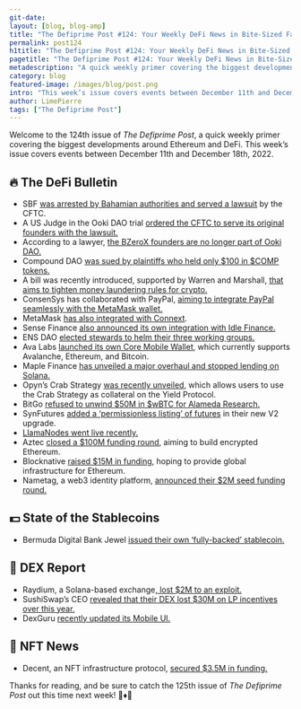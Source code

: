 ```yaml
---
git-date:
layout: [blog, blog-amp]
title: "The Defiprime Post #124: Your Weekly DeFi News in Bite-Sized Fashion"
permalink: post124
h1title: "The Defiprime Post #124: Your Weekly DeFi News in Bite-Sized Fashion"
pagetitle: "The Defiprime Post #124: Your Weekly DeFi News in Bite-Sized Fashion"
metadescription: "A quick weekly primer covering the biggest developments around Ethereum and DeFi. This week’s issue covers events between December 11th and December 18th, 2022"
category: blog
featured-image: /images/blog/post.png
intro: "This week’s issue covers events between December 11th and December 18th, 2022"
author: LimePierre
tags: ["The Defiprime Post"]
---
```


Welcome to the 124th issue of _The Defiprime Post_, a quick weekly primer covering the biggest developments around Ethereum and DeFi. This week’s issue covers events between December 11th and December 18th, 2022.


## 🔥 The DeFi Bulletin

* SBF [was arrested by Bahamian authorities and served a lawsuit](https://www.docdroid.net/EmmPXDR/cftc-vs-samuel-db-pdf) by the CFTC.
* A US Judge in the Ooki DAO trial [ordered the CFTC to serve its original founders with the lawsuit.](https://www.coindesk.com/business/2022/12/13/us-judge-in-ooki-dao-trial-orders-cftc-to-serve-original-founders-with-lawsuit/)
* According to a lawyer, [the BZeroX founders are no longer part of Ooki DAO.](https://www.coindesk.com/policy/2022/12/15/bzerox-founders-are-no-longer-part-of-ooki-dao-lawyer-says/)
* Compound DAO [was sued by plaintiffs who held only $100 in $COMP tokens.](https://www.theblock.co/post/194801/compound-dao-sued-by-plaintiffs-who-held-only-100-in-comp-tokens)
* A bill was recently introduced, supported by Warren and Marshall, [that aims to tighten money laundering rules for crypto.](https://www.theblock.co/post/194941/warren-marshall-introduce-bill-to-tighten-money-laundering-rules-for-crypto)
* ConsenSys has collaborated with PayPal, [aiming to integrate PayPal seamlessly with the MetaMask wallet.](https://consensys.net/blog/press-release/consensys-teams-with-paypal-for-a-new-way-to-buy-crypto-in-metamask/)
* MetaMask [has also integrated with Connext](https://blog.connext.network/metamask-integrates-connext-9febbd825ef3).
* Sense Finance [also announced its own integration with Idle Finance.](https://medium.com/sensefinance/idle-finance-integration-is-live-on-sense-65c1d717b5b0)
* ENS DAO [elected stewards to helm their three working groups.](https://www.theblock.co/post/194045/ens-dao-voting-to-elect-stewards-to-helm-three-working-groups)
* Ava Labs [launched its own Core Mobile Wallet](https://medium.com/avalancheavax/ava-labs-launches-core-mobile-wallet-the-last-crypto-wallet-youll-ever-need-2596c9b66be9), which currently supports Avalanche, Ethereum, and Bitcoin.
* Maple Finance [has unveiled a major overhaul and stopped lending on Solana.](https://www.coindesk.com/markets/2022/12/14/crypto-lending-platform-maple-finance-unveils-major-overhaul-stops-lending-on-solana/)
* Opyn’s Crab Strategy [was recently unveiled](https://medium.com/yield-protocol/crab-strategy-as-collateral-on-yield-protocol-49e3b440e180), which allows users to use the Crab Strategy as collateral on the Yield Protocol.
* BitGo [refused to unwind $50M in $wBTC for Alameda Research.](https://www.theblock.co/post/195119/bitgo-refused-to-unwind-50-million-in-wrapped-bitcoin-for-alameda)
* SynFutures [added a ‘permissionless listing’ of futures](https://www.coindesk.com/business/2022/12/13/synfutures-says-new-v2-upgrade-adds-permissionless-listing-of-futures/) in their new V2 upgrade.
* [LlamaNodes went live recently.](https://medium.com/llamanodes/llamanodes-is-live-83caea5952dd)
* Aztec [closed a $100M funding round](https://medium.com/@aztecnetwork/aztec-raises-100-million-to-build-encrypted-ethereum-dd5062ba949c), aiming to build encrypted Ethereum.
* Blocknative [raised $15M in funding](https://fortune.com/crypto/2022/12/15/blocknative-raises-15-million-to-provide-global-infrastructure-ethereum/?s=35), hoping to provide global infrastructure for Ethereum.
* Nametag, a web3 identity platform, [announced their $2M seed funding round.](https://alexablockchain.com/nametag-raises-2m-in-seed-financing/)


## 💵 State of the Stablecoins

* Bermuda Digital Bank Jewel [issued their own ‘fully-backed’ stablecoin.](https://www.coindesk.com/business/2022/12/12/bermuda-digital-bank-jewel-issues-fully-backed-stablecoin/)


## 💱 DEX Report

* Raydium, a Solana-based exchange[, lost $2M to an exploit.](https://www.theblock.co/post/195712/solana-based-exchange-raydium-suffers-2-million-exploit)
* SushiSwap’s CEO [revealed that their DEX lost $30M on LP incentives over this year.](https://cointelegraph.com/news/sushiswap-ceo-reveals-dex-lost-30m-on-lp-incentives-this-year)
* DexGuru [recently updated its Mobile UI.](https://t.me/dexguru/98)


## 💎 NFT News

* Decent, an NFT infrastructure protocol, [secured $3.5M in funding.](https://www.theblock.co/post/195485/nft-infrastructure-protocol-decent-raises-3-5-million-from-y-combinator-and-others-exclusive)

Thanks for reading, and be sure to catch the 125th issue of _The Defiprime Post_ out this time next week! 👋♦️👋